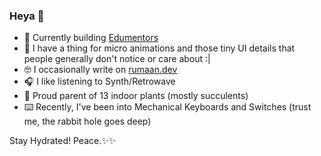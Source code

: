 ### Heya 👋

- 🔭 Currently building [Edumentors](https://edumentors.co.uk)
- 🤤 I have a thing for micro animations and those tiny UI details that people generally don't notice or care about :|
- 🤓 I occasionally write on [rumaan.dev](https://rumaan.dev)
- 🎧 I like listening to Synth/Retrowave
- 🌱 Proud parent of 13 indoor plants (mostly succulents)
- ⌨️ Recently, I've been into Mechanical Keyboards and Switches (trust me, the rabbit hole goes deep)

Stay Hydrated! Peace.✨✨

